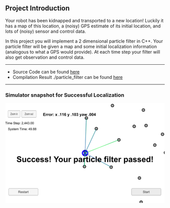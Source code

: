## Project Introduction
Your robot has been kidnapped and transported to a new location! Luckily it has a map of this location, a (noisy) GPS estimate of its initial location, and lots of (noisy) sensor and control data.

In this project you will implement a 2 dimensional particle filter in C++. Your particle filter will be given a map and some initial localization information (analogous to what a GPS would provide). At each time step your filter will also get observation and control data.

[//]: # (Image References)

[image1]: ./Result/Final_Result.png "Final Result"


---

* Source Code can be found [here](https://github.com/hassmuha/CarND-Kidnapped-Vehicle-Project-Submit/tree/master/src)
* Compilation Result ./particle_filter can be found [here](https://github.com/hassmuha/CarND-Kidnapped-Vehicle-Project-Submit/tree/master/build)

---

### Simulator snapshot for Successful Localization
![alt text][image1]
